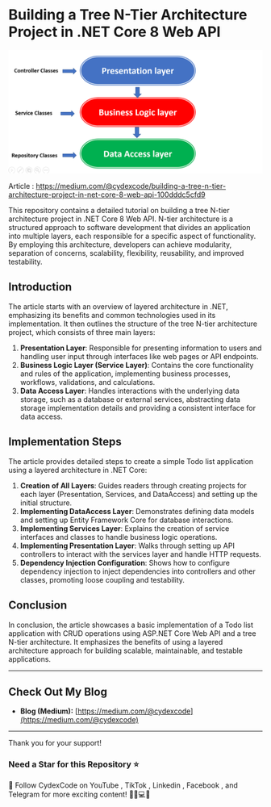 
# Building a Tree N-Tier Architecture Project in .NET Core 8 Web API

![Next Article Preview](Preview.png)


Article : https://medium.com/@cydexcode/building-a-tree-n-tier-architecture-project-in-net-core-8-web-api-100dddc5cfd9

This repository contains a detailed tutorial on building a tree N-tier architecture project in .NET Core 8 Web API. N-tier architecture is a structured approach to software development that divides an application into multiple layers, each responsible for a specific aspect of functionality. By employing this architecture, developers can achieve modularity, separation of concerns, scalability, flexibility, reusability, and improved testability.

## Introduction

The article starts with an overview of layered architecture in .NET, emphasizing its benefits and common technologies used in its implementation. It then outlines the structure of the tree N-tier architecture project, which consists of three main layers:

1. **Presentation Layer**: Responsible for presenting information to users and handling user input through interfaces like web pages or API endpoints.
2. **Business Logic Layer (Service Layer)**: Contains the core functionality and rules of the application, implementing business processes, workflows, validations, and calculations.
3. **Data Access Layer**: Handles interactions with the underlying data storage, such as a database or external services, abstracting data storage implementation details and providing a consistent interface for data access.

## Implementation Steps

The article provides detailed steps to create a simple Todo list application using a layered architecture in .NET Core:

1. **Creation of All Layers**: Guides readers through creating projects for each layer (Presentation, Services, and DataAccess) and setting up the initial structure.
2. **Implementing DataAccess Layer**: Demonstrates defining data models and setting up Entity Framework Core for database interactions.
3. **Implementing Services Layer**: Explains the creation of service interfaces and classes to handle business logic operations.
4. **Implementing Presentation Layer**: Walks through setting up API controllers to interact with the services layer and handle HTTP requests.
5. **Dependency Injection Configuration**: Shows how to configure dependency injection to inject dependencies into controllers and other classes, promoting loose coupling and testability.

## Conclusion

In conclusion, the article showcases a basic implementation of a Todo list application with CRUD operations using ASP.NET Core Web API and a tree N-tier architecture. It emphasizes the benefits of using a layered architecture approach for building scalable, maintainable, and testable applications.

---

## Check Out My Blog 

- **Blog (Medium):** [https://medium.com/@cydexcode](https://medium.com/@cydexcode)

---

Thank you for your support!

### Need a Star for this Repository ⭐

🚀 Follow CydexCode on YouTube , TikTok , Linkedin , Facebook , and Telegram for more exciting content! 🎉📱💻📢
